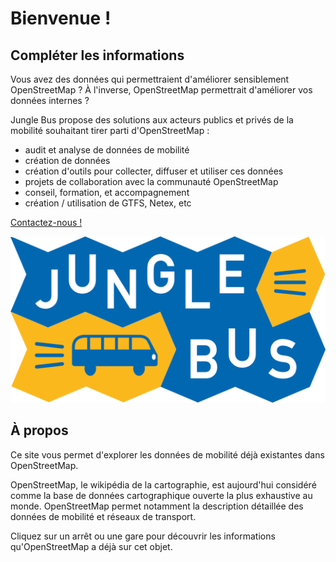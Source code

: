 # Bienvenue !

## Compléter les informations

Vous avez des données qui permettraient d'améliorer sensiblement OpenStreetMap ? À l'inverse, OpenStreetMap permettrait d'améliorer vos données internes ?

Jungle Bus propose des solutions aux acteurs publics et privés de la mobilité souhaitant tirer parti d'OpenStreetMap :

* audit et analyse de données de mobilité
* création de données
* création d'outils pour collecter, diffuser et utiliser ces données
* projets de collaboration avec la communauté OpenStreetMap
* conseil, formation, et accompagnement
* création / utilisation de GTFS, Netex, etc

[Contactez-nous !](https://junglebus.io/contact/)

![Jungle Bus Logo](https://github.com/Jungle-Bus/resources/raw/master/logo/Logo_Jungle_Bus.png)

## À propos

Ce site vous permet d'explorer les données de mobilité déjà existantes dans OpenStreetMap.

OpenStreetMap, le wikipédia de la cartographie, est aujourd'hui considéré comme la base de données cartographique ouverte la plus exhaustive au monde. OpenStreetMap permet notamment la description détaillée des données de mobilité et réseaux de transport.

Cliquez sur un arrêt ou une gare pour découvrir les informations qu'OpenStreetMap a déjà sur cet objet.
